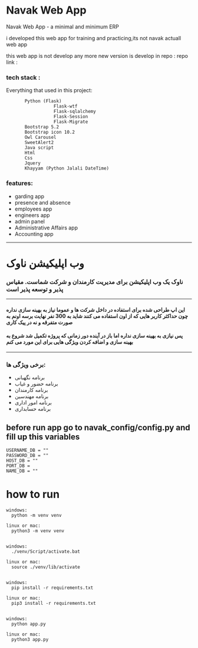 # Navak Web App 


Navak Web App - a minimal and minimum ERP

i developed this web app for training and practicing,its not navak actuall web app 


this web app is not develop any more new version is develop in repo :
repo link :  


### tech stack :

Everything that used in this project:


           Python (Flask)
                      Flask-wtf
                      Flask-sqlalchemy
                      Flask-Session
                      Flask-Migrate
           Bootstrap 5.2
           Bootstrap icon 10.2
           Owl Carousel
           SweetAlert2
           Java script 
           Html 
           Css
           Jquery
           Khayyam (Python Jalali DateTime)
           
           

### features:
- garding app
- presence and absence
- employees app
- engineers app
- admin panel
- Administrative Affairs app
- Accounting app

-----


# وب اپلیکیشن ناوک

### ناوک یک وب اپلیکیشن برای مدیریت کارمندان و شرکت شماست. مقیاس پذیر و توسعه پذیر است
---
#### این اپ طراحی شده برای استفاده در داخل شرکت ها و عموما نیاز به بهینه سازی نداره چون حداکثر کاربر هایی که از اون استفاده می کنند شاید به 300 نفر نهایت برسه اونم به صورت متفرقه و نه در پیک کاری  
#### پس نیازی به بهینه سازی نداره اما باز در آینده دور زمانی که پروژه تکمیل شد شروع به بهینه سازی و اضافه کردن ویژگی هایی برای این مورد می کنم
---

### برخی ویژگی ها:

- برنامه نگهبانی
- برنامه حضور و غیاب
- برنامه کارمندان
- برنامه مهندسین
- برنامه امور اداری
- برنامه حسابداری

## before run app go to navak_config/config.py and fill up this variables

    USERNAME_DB = ""
    PASSWORD_DB = ""
    HOST_DB = ""
    PORT_DB = 
    NAME_DB = ""

# how to run

    windows:
      python -m venv venv

    linux or mac:
      python3 -m venv venv

    
    windows:
      ./venv/Script/activate.bat

    linux or mac:
      source ./venv/lib/activate


    windows:
      pip install -r requirements.txt

    linux or mac:
      pip3 install -r requirements.txt


    windows:
      python app.py

    linux or mac:
      python3 app.py

